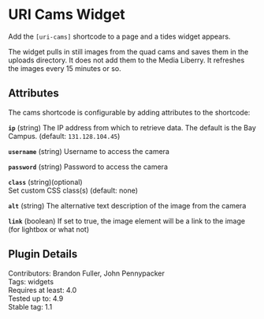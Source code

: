 # URI Cams Widget

Add the `[uri-cams]` shortcode to a page and a tides widget appears.

The widget pulls in still images from the quad cams and saves them in the uploads directory.  It does not add them to the Media Liberry.  It refreshes the images every 15 minutes or so. 

## Attributes

The cams shortcode is configurable by adding attributes to the shortcode:

**`ip`** (string)
The IP address from which to retrieve data. The default is the Bay Campus. (default: `131.128.104.45`)  

**`username`** (string)
Username to access the camera

**`password`** (string)
Password to access the camera

**`class`** (string)(optional)  
Set custom CSS class(s) (default: none)

**`alt`** (string)
The alternative text description of the image from the camera

**`link`** (boolean)
If set to true, the image element will be a link to the image (for lightbox or what not)

## Plugin Details

Contributors: Brandon Fuller, John Pennypacker  
Tags: widgets  
Requires at least: 4.0  
Tested up to: 4.9  
Stable tag: 1.1
